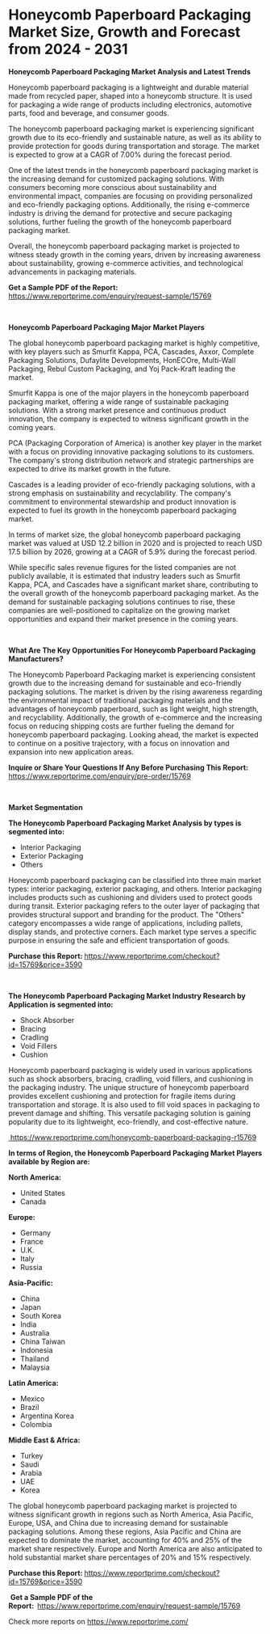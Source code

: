 <p><h1>Honeycomb Paperboard Packaging Market Size, Growth and Forecast from 2024 - 2031</h1></p><p><strong>Honeycomb Paperboard Packaging Market Analysis and Latest Trends</strong></p>
<p><p>Honeycomb paperboard packaging is a lightweight and durable material made from recycled paper, shaped into a honeycomb structure. It is used for packaging a wide range of products including electronics, automotive parts, food and beverage, and consumer goods. </p><p>The honeycomb paperboard packaging market is experiencing significant growth due to its eco-friendly and sustainable nature, as well as its ability to provide protection for goods during transportation and storage. The market is expected to grow at a CAGR of 7.00% during the forecast period.</p><p>One of the latest trends in the honeycomb paperboard packaging market is the increasing demand for customized packaging solutions. With consumers becoming more conscious about sustainability and environmental impact, companies are focusing on providing personalized and eco-friendly packaging options. Additionally, the rising e-commerce industry is driving the demand for protective and secure packaging solutions, further fueling the growth of the honeycomb paperboard packaging market.</p><p>Overall, the honeycomb paperboard packaging market is projected to witness steady growth in the coming years, driven by increasing awareness about sustainability, growing e-commerce activities, and technological advancements in packaging materials.</p></p>
<p><strong>Get a Sample PDF of the Report:&nbsp;</strong> <a href="https://www.reportprime.com/enquiry/request-sample/15769">https://www.reportprime.com/enquiry/request-sample/15769</a></p>
<p>&nbsp;</p>
<p><strong>Honeycomb Paperboard Packaging Major Market Players</strong></p>
<p><p>The global honeycomb paperboard packaging market is highly competitive, with key players such as Smurfit Kappa, PCA, Cascades, Axxor, Complete Packaging Solutions, Dufaylite Developments, HonECOre, Multi-Wall Packaging, Rebul Custom Packaging, and Yoj Pack-Kraft leading the market.</p><p>Smurfit Kappa is one of the major players in the honeycomb paperboard packaging market, offering a wide range of sustainable packaging solutions. With a strong market presence and continuous product innovation, the company is expected to witness significant growth in the coming years.</p><p>PCA (Packaging Corporation of America) is another key player in the market with a focus on providing innovative packaging solutions to its customers. The company's strong distribution network and strategic partnerships are expected to drive its market growth in the future.</p><p>Cascades is a leading provider of eco-friendly packaging solutions, with a strong emphasis on sustainability and recyclability. The company's commitment to environmental stewardship and product innovation is expected to fuel its growth in the honeycomb paperboard packaging market.</p><p>In terms of market size, the global honeycomb paperboard packaging market was valued at USD 12.2 billion in 2020 and is projected to reach USD 17.5 billion by 2026, growing at a CAGR of 5.9% during the forecast period.</p><p>While specific sales revenue figures for the listed companies are not publicly available, it is estimated that industry leaders such as Smurfit Kappa, PCA, and Cascades have a significant market share, contributing to the overall growth of the honeycomb paperboard packaging market. As the demand for sustainable packaging solutions continues to rise, these companies are well-positioned to capitalize on the growing market opportunities and expand their market presence in the coming years.</p></p>
<p>&nbsp;</p>
<p><strong>What Are The Key Opportunities For Honeycomb Paperboard Packaging Manufacturers?</strong></p>
<p><p>The Honeycomb Paperboard Packaging market is experiencing consistent growth due to the increasing demand for sustainable and eco-friendly packaging solutions. The market is driven by the rising awareness regarding the environmental impact of traditional packaging materials and the advantages of honeycomb paperboard, such as light weight, high strength, and recyclability. Additionally, the growth of e-commerce and the increasing focus on reducing shipping costs are further fueling the demand for honeycomb paperboard packaging. Looking ahead, the market is expected to continue on a positive trajectory, with a focus on innovation and expansion into new application areas.</p></p>
<p><strong>Inquire or Share Your Questions If Any Before Purchasing This Report:</strong> <a href="https://www.reportprime.com/enquiry/pre-order/15769">https://www.reportprime.com/enquiry/pre-order/15769</a></p>
<p>&nbsp;</p>
<p><strong>Market Segmentation</strong></p>
<p><strong>The Honeycomb Paperboard Packaging Market Analysis by types is segmented into:</strong></p>
<p><ul><li>Interior Packaging</li><li>Exterior Packaging</li><li>Others</li></ul></p>
<p><p>Honeycomb paperboard packaging can be classified into three main market types: interior packaging, exterior packaging, and others. Interior packaging includes products such as cushioning and dividers used to protect goods during transit. Exterior packaging refers to the outer layer of packaging that provides structural support and branding for the product. The "Others" category encompasses a wide range of applications, including pallets, display stands, and protective corners. Each market type serves a specific purpose in ensuring the safe and efficient transportation of goods.</p></p>
<p><strong>Purchase this Report:&nbsp;</strong><a href="https://www.reportprime.com/checkout?id=15769&price=3590">https://www.reportprime.com/checkout?id=15769&price=3590</a></p>
<p>&nbsp;</p>
<p><strong>The Honeycomb Paperboard Packaging Market Industry Research by Application is segmented into:</strong></p>
<p><ul><li>Shock Absorber</li><li>Bracing</li><li>Cradling</li><li>Void Fillers</li><li>Cushion</li></ul></p>
<p><p>Honeycomb paperboard packaging is widely used in various applications such as shock absorbers, bracing, cradling, void fillers, and cushioning in the packaging industry. The unique structure of honeycomb paperboard provides excellent cushioning and protection for fragile items during transportation and storage. It is also used to fill void spaces in packaging to prevent damage and shifting. This versatile packaging solution is gaining popularity due to its lightweight, eco-friendly, and cost-effective nature.</p></p>
<p><a href="https://www.reportprime.com/honeycomb-paperboard-packaging-r15769">&nbsp;https://www.reportprime.com/honeycomb-paperboard-packaging-r15769</a></p>
<p><strong>In terms of Region, the Honeycomb Paperboard Packaging Market Players available by Region are:</strong></p>
<p>
    <p> <strong> North America: </strong>
        <ul>
            <li>United States</li>
            <li>Canada</li>
        </ul>
        </p> 
    <p> <strong> Europe: </strong>
        <ul>
            <li>Germany</li>
            <li>France</li>
            <li>U.K.</li>
            <li>Italy</li>
            <li>Russia</li>
        </ul>
        </p> 
    <p> <strong> Asia-Pacific: </strong>
        <ul>
            <li>China</li>
            <li>Japan</li>
            <li>South Korea</li>
            <li>India</li>
            <li>Australia</li>
            <li>China Taiwan</li>
            <li>Indonesia</li>
            <li>Thailand</li>
            <li>Malaysia</li>
        </ul>
        </p> 
    <p> <strong> Latin America: </strong>
        <ul>
            <li>Mexico</li>
            <li>Brazil</li>
            <li>Argentina Korea</li>
            <li>Colombia</li>
        </ul>
        </p> 
    <p> <strong> Middle East & Africa: </strong>
        <ul>
            <li>Turkey</li>
            <li>Saudi</li>
            <li>Arabia</li>
            <li>UAE</li>
            <li>Korea</li>
        </ul>
    </p>
    </p>
<p><p>The global honeycomb paperboard packaging market is projected to witness significant growth in regions such as North America, Asia Pacific, Europe, USA, and China due to increasing demand for sustainable packaging solutions. Among these regions, Asia Pacific and China are expected to dominate the market, accounting for 40% and 25% of the market share respectively. Europe and North America are also anticipated to hold substantial market share percentages of 20% and 15% respectively.</p></p>
<p><strong>Purchase this Report: </strong><a href="https://www.reportprime.com/checkout?id=15769&price=3590">https://www.reportprime.com/checkout?id=15769&price=3590</a></p>
<p>&nbsp;<strong>Get a Sample PDF of the Report:&nbsp;&nbsp;</strong><a href="https://www.reportprime.com/enquiry/request-sample/15769">https://www.reportprime.com/enquiry/request-sample/15769</a></p>
<p><strong></strong></p>
<p>Check more reports on <a href="https://www.reportprime.com/">https://www.reportprime.com/</a></p>